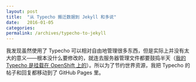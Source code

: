```yaml
---
layout: post
title:  "从 Typecho 搬迁数据到 Jekyll 和多说"
date:   2016-01-05
categories: 
permalink: /archives/typecho-to-jekyll
---
```


我发现虽然使用了 Typecho 可以相对自由地管理很多东西，但是实际上并没有太大的意义——根本没什么要修改的，就连去服务器管理文件都要鼓捣半天（[我的 Typecho 是挂载在 OpenShift 上的](/archives/move-to-openshift/)）。所以为了节约世界资源，我把 Typecho 的帖子和回复都移动到了 GitHub Pages 里。
